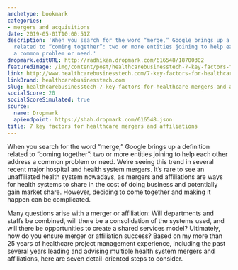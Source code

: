 ```yaml
---
archetype: bookmark
categories:
- mergers and acquisitions
date: 2019-05-01T10:00:51Z
description: 'When you search for the word “merge,” Google brings up a definition
  related to “coming together”: two or more entities joining to help each other address
  a common problem or need.'
dropmark.editURL: http://radhikan.dropmark.com/616548/18700302
featuredImage: /img/content/post/healthcarebusinesstech-7-key-factors-for-healthcare-mergers-and-affiliations.jpg
link: http://www.healthcarebusinesstech.com/7-key-factors-for-healthcare-mergers-and-affiliations/
linkBrand: healthcarebusinesstech.com
slug: healthcarebusinesstech-7-key-factors-for-healthcare-mergers-and-affiliations
socialScore: 20
socialScoreSimulated: true
source:
  name: Dropmark
  apiendpoint: https://shah.dropmark.com/616548.json
title: 7 key factors for healthcare mergers and affiliations
---
```

When you search for the word “merge,” Google brings up a definition related to “coming together”: two or more entities joining to help each other address a common problem or need. We’re seeing this trend in several recent major hospital and health system mergers. It’s rare to see an unaffiliated health system nowadays, as mergers and affiliations are ways for health systems to share in the cost of doing business and potentially gain market share. However, deciding to come together and making it happen can be complicated.

Many questions arise with a merger or affiliation: Will departments and staffs be combined, will there be a consolidation of the systems used, and will there be opportunities to create a shared services model? Ultimately, how do you ensure merger or affiliation success? Based on my more than 25 years of healthcare project management experience, including the past several years leading and advising multiple health system mergers and affiliations, here are seven detail-oriented steps to consider.

